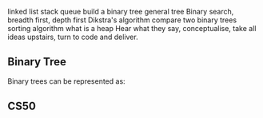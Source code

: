 linked list stack queue
build a binary tree
general tree
Binary search, breadth first, depth first
Dikstra's algorithm
compare two binary trees
sorting algorithm
what is a heap
Hear what they say, conceptualise, take all ideas upstairs, turn to code and deliver.

## Binary Tree

Binary trees can be represented as:


## CS50
